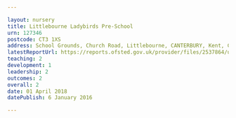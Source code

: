 ```yaml
---

layout: nursery
title: Littlebourne Ladybirds Pre-School
urn: 127346
postcode: CT3 1XS
address: School Grounds, Church Road, Littlebourne, CANTERBURY, Kent, CT3 1XS
latestReportUrl: https://reports.ofsted.gov.uk/provider/files/2537864/urn/127346.pdf
teaching: 2
development: 1
leadership: 2
outcomes: 2
overall: 2
date: 01 April 2018 
datePublish: 6 January 2016

---
```

